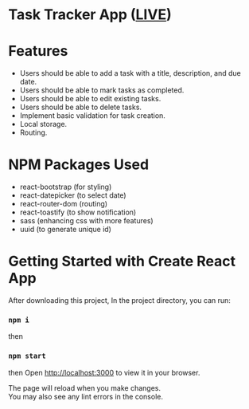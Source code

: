 # Task Tracker App ([LIVE](https://dyspach.vercel.app/))

# Features

- Users should be able to add a task with a title, description, and due date.
- Users should be able to mark tasks as completed.
- Users should be able to edit existing tasks.
- Users should be able to delete tasks.
- Implement basic validation for task creation.
- Local storage.
- Routing.

# NPM Packages Used

- react-bootstrap (for styling)
- react-datepicker (to select date)
- react-router-dom (routing)
- react-toastify (to show notification)
- sass (enhancing css with more features)
- uuid (to generate unique id)

# Getting Started with Create React App


After downloading this project, In the project directory, you can run:
### `npm i`
then
### `npm start`
then
Open [http://localhost:3000](http://localhost:3000) to view it in your browser.

The page will reload when you make changes.\
You may also see any lint errors in the console.

